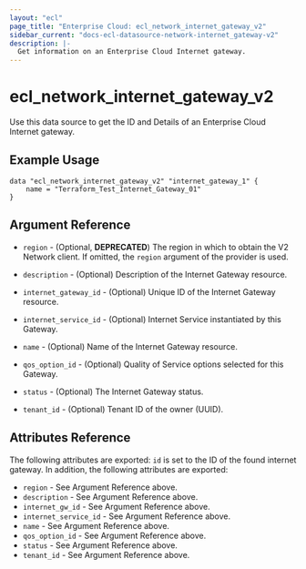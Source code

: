 ```yaml
---
layout: "ecl"
page_title: "Enterprise Cloud: ecl_network_internet_gateway_v2"
sidebar_current: "docs-ecl-datasource-network-internet_gateway-v2"
description: |-
  Get information on an Enterprise Cloud Internet gateway.
---
```


# ecl\_network\_internet\_gateway\_v2

Use this data source to get the ID and Details of an Enterprise Cloud Internet gateway.

## Example Usage

```hcl
data "ecl_network_internet_gateway_v2" "internet_gateway_1" {
	name = "Terraform_Test_Internet_Gateway_01"
}
```

## Argument Reference

* `region` - (Optional, **DEPRECATED**) The region in which to obtain the V2 Network client.
    If omitted, the `region` argument of the provider is used.

* `description` - (Optional) Description of the Internet Gateway resource.

* `internet_gateway_id` - (Optional) Unique ID of the Internet Gateway resource.

* `internet_service_id` - (Optional) Internet Service instantiated by this Gateway.

* `name` - (Optional) Name of the Internet Gateway resource.

* `qos_option_id` - (Optional) Quality of Service options selected for this Gateway.

* `status` - (Optional) The Internet Gateway status.

* `tenant_id` - (Optional) Tenant ID of the owner (UUID).


## Attributes Reference

The following attributes are exported:
`id` is set to the ID of the found internet gateway. In addition, the following attributes are exported:

* `region` - See Argument Reference above.
* `description` - See Argument Reference above.
* `internet_gw_id` - See Argument Reference above.
* `internet_service_id` - See Argument Reference above.
* `name` - See Argument Reference above.
* `qos_option_id` - See Argument Reference above.
* `status` - See Argument Reference above.
* `tenant_id` - See Argument Reference above.

